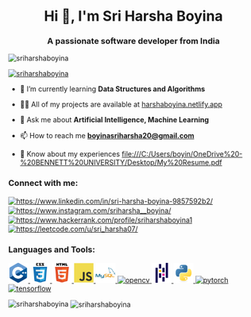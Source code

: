 <h1 align="center">Hi 👋, I'm Sri Harsha Boyina</h1>
<h3 align="center">A passionate software developer from India</h3>

<p align="left"> <img src="https://komarev.com/ghpvc/?username=sriharshaboyina&label=Profile%20views&color=0e75b6&style=flat" alt="sriharshaboyina" /> </p>

<p align="left"> <a href="https://github.com/ryo-ma/github-profile-trophy"><img src="https://github-profile-trophy.vercel.app/?username=sriharshaboyina" alt="sriharshaboyina" /></a> </p>

- 🌱 I’m currently learning **Data Structures and Algorithms**

- 👨‍💻 All of my projects are available at [harshaboyina.netlify.app](harshaboyina.netlify.app)

- 💬 Ask me about **Artificial Intelligence, Machine Learning**

- 📫 How to reach me **boyinasriharsha20@gmail.com**

- 📄 Know about my experiences [file:///C:/Users/boyin/OneDrive%20-%20BENNETT%20UNIVERSITY/Desktop/My%20Resume.pdf](file:///C:/Users/boyin/OneDrive%20-%20BENNETT%20UNIVERSITY/Desktop/My%20Resume.pdf)

<h3 align="left">Connect with me:</h3>
<p align="left">
<a href="https://linkedin.com/in/https://www.linkedin.com/in/sri-harsha-boyina-9857592b2/" target="blank"><img align="center" src="https://raw.githubusercontent.com/rahuldkjain/github-profile-readme-generator/master/src/images/icons/Social/linked-in-alt.svg" alt="https://www.linkedin.com/in/sri-harsha-boyina-9857592b2/" height="30" width="40" /></a>
<a href="https://instagram.com/https://www.instagram.com/sriharsha__boyina/" target="blank"><img align="center" src="https://raw.githubusercontent.com/rahuldkjain/github-profile-readme-generator/master/src/images/icons/Social/instagram.svg" alt="https://www.instagram.com/sriharsha__boyina/" height="30" width="40" /></a>
<a href="https://www.hackerrank.com/https://www.hackerrank.com/profile/sriharshaboyina1" target="blank"><img align="center" src="https://raw.githubusercontent.com/rahuldkjain/github-profile-readme-generator/master/src/images/icons/Social/hackerrank.svg" alt="https://www.hackerrank.com/profile/sriharshaboyina1" height="30" width="40" /></a>
<a href="https://www.leetcode.com/https://leetcode.com/u/sri_harsha07/" target="blank"><img align="center" src="https://raw.githubusercontent.com/rahuldkjain/github-profile-readme-generator/master/src/images/icons/Social/leet-code.svg" alt="https://leetcode.com/u/sri_harsha07/" height="30" width="40" /></a>
</p>

<h3 align="left">Languages and Tools:</h3>
<p align="left"> <a href="https://www.w3schools.com/cpp/" target="_blank" rel="noreferrer"> <img src="https://raw.githubusercontent.com/devicons/devicon/master/icons/cplusplus/cplusplus-original.svg" alt="cplusplus" width="40" height="40"/> </a> <a href="https://www.w3schools.com/css/" target="_blank" rel="noreferrer"> <img src="https://raw.githubusercontent.com/devicons/devicon/master/icons/css3/css3-original-wordmark.svg" alt="css3" width="40" height="40"/> </a> <a href="https://www.w3.org/html/" target="_blank" rel="noreferrer"> <img src="https://raw.githubusercontent.com/devicons/devicon/master/icons/html5/html5-original-wordmark.svg" alt="html5" width="40" height="40"/> </a> <a href="https://developer.mozilla.org/en-US/docs/Web/JavaScript" target="_blank" rel="noreferrer"> <img src="https://raw.githubusercontent.com/devicons/devicon/master/icons/javascript/javascript-original.svg" alt="javascript" width="40" height="40"/> </a> <a href="https://www.mysql.com/" target="_blank" rel="noreferrer"> <img src="https://raw.githubusercontent.com/devicons/devicon/master/icons/mysql/mysql-original-wordmark.svg" alt="mysql" width="40" height="40"/> </a> <a href="https://opencv.org/" target="_blank" rel="noreferrer"> <img src="https://www.vectorlogo.zone/logos/opencv/opencv-icon.svg" alt="opencv" width="40" height="40"/> </a> <a href="https://pandas.pydata.org/" target="_blank" rel="noreferrer"> <img src="https://raw.githubusercontent.com/devicons/devicon/2ae2a900d2f041da66e950e4d48052658d850630/icons/pandas/pandas-original.svg" alt="pandas" width="40" height="40"/> </a> <a href="https://www.python.org" target="_blank" rel="noreferrer"> <img src="https://raw.githubusercontent.com/devicons/devicon/master/icons/python/python-original.svg" alt="python" width="40" height="40"/> </a> <a href="https://pytorch.org/" target="_blank" rel="noreferrer"> <img src="https://www.vectorlogo.zone/logos/pytorch/pytorch-icon.svg" alt="pytorch" width="40" height="40"/> </a> <a href="https://www.tensorflow.org" target="_blank" rel="noreferrer"> <img src="https://www.vectorlogo.zone/logos/tensorflow/tensorflow-icon.svg" alt="tensorflow" width="40" height="40"/> </a> </p>

<p><img align="left" src="https://github-readme-stats.vercel.app/api/top-langs?username=sriharshaboyina&show_icons=true&locale=en&layout=compact" alt="sriharshaboyina" /></p>

<p>&nbsp;<img align="center" src="https://github-readme-stats.vercel.app/api?username=sriharshaboyina&show_icons=true&locale=en" alt="sriharshaboyina" /></p>
